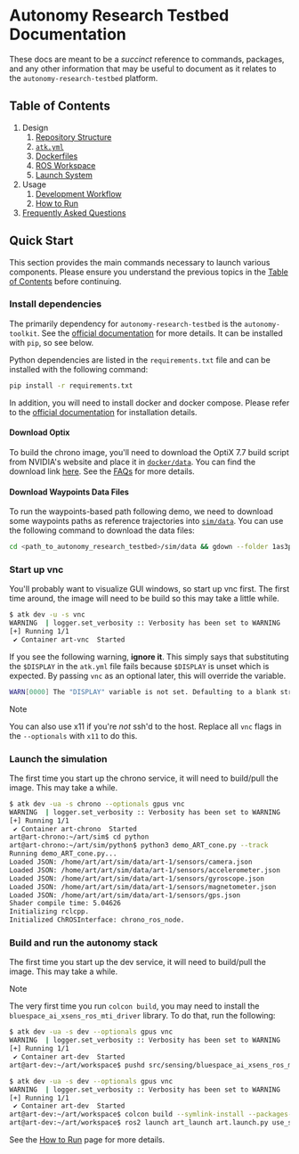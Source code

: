 # Autonomy Research Testbed Documentation

These docs are meant to be a _succinct_ reference to commands, packages, and any other
information that may be useful to document as it relates to the
`autonomy-research-testbed` platform.

## Table of Contents

1. Design
    1. [Repository Structure](./design/repository_structure.md)
    2. [`atk.yml`](./design/atk.md)
    3. [Dockerfiles](./design/dockerfiles.md)
    4. [ROS Workspace](./design/ros_workspace.md)
    5. [Launch System](./design/launch_system.md)
2. Usage
    1. [Development Workflow](./usage/development_workflow.md)
    2. [How to Run](./usage/how_to_run.md)
3. [Frequently Asked Questions](./misc/faq.md)

## Quick Start

This section provides the main commands necessary to launch various components. Please ensure you understand the previous topics in the [Table of Contents](#table-of-contents) before continuing.

### Install dependencies

The primarily dependency for `autonomy-research-testbed` is the `autonomy-toolkit`. See the [official documentation](https://projects.sbel.org/autonomy-toolkit/) for more details. It can be installed with `pip`, so see below.

Python dependencies are listed in the `requirements.txt` file and can be installed with the following command:

```bash
pip install -r requirements.txt
```

In addition, you will need to install docker and docker compose. Please refer to the [official documentation](https://www.docker.com/get-started/) for installation details.

#### Download Optix

To build the chrono image, you'll need to download the OptiX 7.7 build script from NVIDIA's website and place it in [`docker/data`](./../docker/data). You can find the download link [here](https://developer.nvidia.com/designworks/optix/download). See the [FAQs](./misc/faq.md#optix-install) for more details.

#### Download Waypoints Data Files
To run the waypoints-based path following demo, we need to download some waypoints paths as reference trajectories into [`sim/data`](./../sim/data). You can use the following command to download the data files:
```bash
cd <path_to_autonomy_research_testbed>/sim/data && gdown --folder 1as3pPYlC0m9LcRJuuVOzuAOYPMlosMfY
```

### Start up vnc

You'll probably want to visualize GUI windows, so start up vnc first. The first time around, the image will need to be build so this may take a little while.

```bash
$ atk dev -u -s vnc
WARNING  | logger.set_verbosity :: Verbosity has been set to WARNING
[+] Running 1/1
 ✔ Container art-vnc  Started
```

If you see the following warning, **ignore it**. This simply says that substituting the `$DISPLAY` in the `atk.yml` file fails because `$DISPLAY` is unset which is expected. By passing `vnc` as an optional later, this will override the variable.
```bash
WARN[0000] The "DISPLAY" variable is not set. Defaulting to a blank string.
```

> [!NOTE]
> You can also use x11 if you're _not_ ssh'd to the host. Replace all `vnc` flags in the `--optionals` with `x11` to do this.

### Launch the simulation

The first time you start up the chrono service, it will need to build/pull the image. This may take a while.

```bash
$ atk dev -ua -s chrono --optionals gpus vnc
WARNING  | logger.set_verbosity :: Verbosity has been set to WARNING
[+] Running 1/1
 ✔ Container art-chrono  Started
art@art-chrono:~/art/sim$ cd python
art@art-chrono:~/art/sim/python$ python3 demo_ART_cone.py --track
Running demo_ART_cone.py...
Loaded JSON: /home/art/art/sim/data/art-1/sensors/camera.json
Loaded JSON: /home/art/art/sim/data/art-1/sensors/accelerometer.json
Loaded JSON: /home/art/art/sim/data/art-1/sensors/gyroscope.json
Loaded JSON: /home/art/art/sim/data/art-1/sensors/magnetometer.json
Loaded JSON: /home/art/art/sim/data/art-1/sensors/gps.json
Shader compile time: 5.04626
Initializing rclcpp.
Initialized ChROSInterface: chrono_ros_node.
```

### Build and run the autonomy stack

The first time you start up the dev service, it will need to build/pull the image. This may take a while.

> [!NOTE]
> The very first time you run `colcon build`, you may need to install the `bluespace_ai_xsens_ros_mti_driver` library. To do that, run the following:
> ```bash
> $ atk dev -ua -s dev --optionals gpus vnc
> WARNING  | logger.set_verbosity :: Verbosity has been set to WARNING
> [+] Running 1/1
>  ✔ Container art-dev  Started
> art@art-dev:~/art/workspace$ pushd src/sensing/bluespace_ai_xsens_ros_mti_driver/lib/xspublic && make && popd
> ```

```bash
$ atk dev -ua -s dev --optionals gpus vnc
WARNING  | logger.set_verbosity :: Verbosity has been set to WARNING
[+] Running 1/1
 ✔ Container art-dev  Started
art@art-dev:~/art/workspace$ colcon build --symlink-install --packages-up-to art_dev_meta
art@art-dev:~/art/workspace$ ros2 launch art_launch art.launch.py use_sim:=True
```

See the [How to Run](./usage/how_to_run.md) page for more details.
